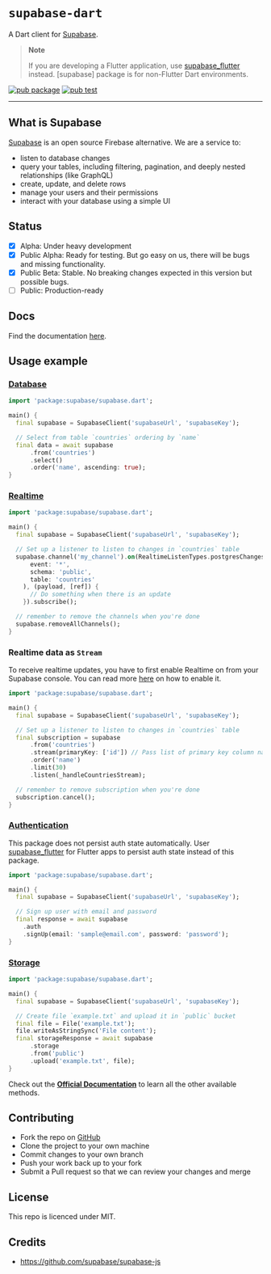 # `supabase-dart`

A Dart client for [Supabase](https://supabase.io/).

> **Note**
>
> If you are developing a Flutter application, use [supabase_flutter](https://pub.dev/packages/supabase_flutter) instead. [supabase] package is for non-Flutter Dart environments.

[![pub package](https://img.shields.io/pub/v/supabase.svg)](https://pub.dev/packages/supabase)
[![pub test](https://github.com/supabase/supabase-dart/workflows/Test/badge.svg)](https://github.com/supabase/supabase-dart/actions?query=workflow%3ATest)

---

## What is Supabase

[Supabase](https://supabase.io/docs/) is an open source Firebase alternative. We are a service to:

- listen to database changes
- query your tables, including filtering, pagination, and deeply nested relationships (like GraphQL)
- create, update, and delete rows
- manage your users and their permissions
- interact with your database using a simple UI

## Status

- [x] Alpha: Under heavy development
- [x] Public Alpha: Ready for testing. But go easy on us, there will be bugs and missing functionality.
- [x] Public Beta: Stable. No breaking changes expected in this version but possible bugs.
- [ ] Public: Production-ready

## Docs

Find the documentation [here](https://supabase.io/docs/reference/dart/initializing).

## Usage example

### [Database](https://supabase.io/docs/guides/database)

```dart
import 'package:supabase/supabase.dart';

main() {
  final supabase = SupabaseClient('supabaseUrl', 'supabaseKey');

  // Select from table `countries` ordering by `name`
  final data = await supabase
      .from('countries')
      .select()
      .order('name', ascending: true);
}
```

### [Realtime](https://supabase.io/docs/guides/database#realtime)

```dart
import 'package:supabase/supabase.dart';

main() {
  final supabase = SupabaseClient('supabaseUrl', 'supabaseKey');

  // Set up a listener to listen to changes in `countries` table
  supabase.channel('my_channel').on(RealtimeListenTypes.postgresChanges, ChannelFilter(
      event: '*',
      schema: 'public',
      table: 'countries'
    ), (payload, [ref]) {
      // Do something when there is an update
    }).subscribe();

  // remember to remove the channels when you're done
  supabase.removeAllChannels();
}
```

### Realtime data as `Stream`

To receive realtime updates, you have to first enable Realtime on from your Supabase console. You can read more [here](https://supabase.io/docs/guides/api#managing-realtime) on how to enable it.

```dart
import 'package:supabase/supabase.dart';

main() {
  final supabase = SupabaseClient('supabaseUrl', 'supabaseKey');

  // Set up a listener to listen to changes in `countries` table
  final subscription = supabase
      .from('countries')
      .stream(primaryKey: ['id']) // Pass list of primary key column names
      .order('name')
      .limit(30)
      .listen(_handleCountriesStream);

  // remember to remove subscription when you're done
  subscription.cancel();
}
```

### [Authentication](https://supabase.io/docs/guides/auth)

This package does not persist auth state automatically. User [supabase_flutter](https://pub.dev/packages/supabase_flutter) for Flutter apps to persist auth state instead of this package.

```dart
import 'package:supabase/supabase.dart';

main() {
  final supabase = SupabaseClient('supabaseUrl', 'supabaseKey');

  // Sign up user with email and password
  final response = await supabase
    .auth
    .signUp(email: 'sample@email.com', password: 'password');
}
```

### [Storage](https://supabase.io/docs/guides/storage)

```dart
import 'package:supabase/supabase.dart';

main() {
  final supabase = SupabaseClient('supabaseUrl', 'supabaseKey');

  // Create file `example.txt` and upload it in `public` bucket
  final file = File('example.txt');
  file.writeAsStringSync('File content');
  final storageResponse = await supabase
      .storage
      .from('public')
      .upload('example.txt', file);
}
```

Check out the [**Official Documentation**](https://supabase.com/docs/reference/dart/) to learn all the other available methods.


## Contributing

- Fork the repo on [GitHub](https://github.com/supabase/supabase-dart)
- Clone the project to your own machine
- Commit changes to your own branch
- Push your work back up to your fork
- Submit a Pull request so that we can review your changes and merge

## License

This repo is licenced under MIT.

## Credits

- https://github.com/supabase/supabase-js
